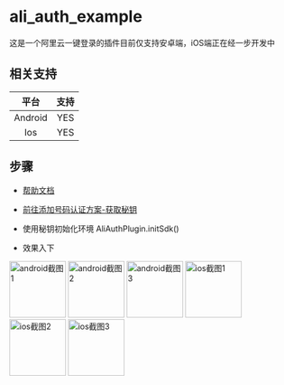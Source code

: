 # ali_auth_example

这是一个阿里云一键登录的插件目前仅支持安卓端，iOS端正在经一步开发中

## 相关支持

|    平台  | 支持  |
| :------:|:----:|
| Android  | YES |
| Ios      | YES  |

## 步骤

- [帮助文档](https://help.aliyun.com/product/75010.html)
- [前往添加号码认证方案-获取秘钥](https://dypns.console.aliyun.com/?spm=5176.12818093.favorites.ddypns.488716d0ttKe13#/)
- 使用秘钥初始化环境 AliAuthPlugin.initSdk()
  
- 效果入下
  
<img src="https://raw.githubusercontent.com/CodeGather/flutter_ali_auth/master/screenshot/WechatIMG7.jpeg" alt="android截图1" width="100">
<img src="https://raw.githubusercontent.com/CodeGather/flutter_ali_auth/master/screenshot/WechatIMG6.jpeg" alt="android截图2" width="100">
<img src="https://raw.githubusercontent.com/CodeGather/flutter_ali_auth/master/screenshot/WechatIMG5.jpeg" alt="android截图3" width="100">
<img src="https://raw.githubusercontent.com/CodeGather/flutter_ali_auth/master/screenshot/IMG_4172.PNG" alt="ios截图1" width="100">
<img src="https://raw.githubusercontent.com/CodeGather/flutter_ali_auth/master/screenshot/IMG_4173.PNG" alt="ios截图2" width="100">
<img src="https://raw.githubusercontent.com/CodeGather/flutter_ali_auth/master/screenshot/IMG_4174.PNG" alt="ios截图3" width="100">
